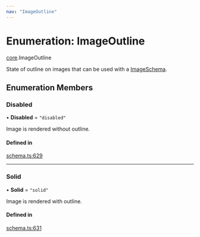 ```yaml
---
nav: "ImageOutline"
---
```

# Enumeration: ImageOutline

[core](../modules/core.md).ImageOutline

State of outline on images that can be used with a [ImageSchema](../interfaces/core.ImageSchema.md).

## Enumeration Members

### Disabled

• **Disabled** = ``"disabled"``

Image is rendered without outline.

#### Defined in

[schema.ts:629](https://github.com/coda/packs-sdk/blob/main/schema.ts#L629)

___

### Solid

• **Solid** = ``"solid"``

Image is rendered with outline.

#### Defined in

[schema.ts:631](https://github.com/coda/packs-sdk/blob/main/schema.ts#L631)
